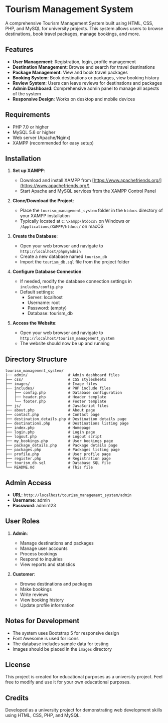 # Tourism Management System

A comprehensive Tourism Management System built using HTML, CSS, PHP, and MySQL for university projects. This system allows users to browse destinations, book travel packages, manage bookings, and more.

## Features

- **User Management**: Registration, login, profile management
- **Destination Management**: Browse and search for travel destinations
- **Package Management**: View and book travel packages
- **Booking System**: Book destinations or packages, view booking history
- **Review System**: Users can leave reviews for destinations and packages
- **Admin Dashboard**: Comprehensive admin panel to manage all aspects of the system
- **Responsive Design**: Works on desktop and mobile devices

## Requirements

- PHP 7.0 or higher
- MySQL 5.6 or higher
- Web server (Apache/Nginx)
- XAMPP (recommended for easy setup)

## Installation

1. **Set up XAMPP**:
   - Download and install XAMPP from [https://www.apachefriends.org/](https://www.apachefriends.org/)
   - Start Apache and MySQL services from the XAMPP Control Panel

2. **Clone/Download the Project**:
   - Place the `tourism_management_system` folder in the `htdocs` directory of your XAMPP installation
   - Typically located at `C:\xampp\htdocs\` on Windows or `/Applications/XAMPP/htdocs/` on macOS

3. **Create the Database**:
   - Open your web browser and navigate to `http://localhost/phpmyadmin`
   - Create a new database named `tourism_db`
   - Import the `tourism_db.sql` file from the project folder

4. **Configure Database Connection**:
   - If needed, modify the database connection settings in `includes/config.php`
   - Default settings:
     - Server: localhost
     - Username: root
     - Password: (empty)
     - Database: tourism_db

5. **Access the Website**:
   - Open your web browser and navigate to `http://localhost/tourism_management_system`
   - The website should now be up and running

## Directory Structure

```
tourism_management_system/
├── admin/                  # Admin dashboard files
├── css/                    # CSS stylesheets
├── images/                 # Image files
├── includes/               # PHP include files
│   ├── config.php          # Database configuration
│   ├── header.php          # Header template
│   └── footer.php          # Footer template
├── js/                     # JavaScript files
├── about.php               # About page
├── contact.php             # Contact page
├── destination_details.php # Destination details page
├── destinations.php        # Destinations listing page
├── index.php               # Homepage
├── login.php               # Login page
├── logout.php              # Logout script
├── my_bookings.php         # User bookings page
├── package_details.php     # Package details page
├── packages.php            # Packages listing page
├── profile.php             # User profile page
├── register.php            # Registration page
├── tourism_db.sql          # Database SQL file
└── README.md               # This file
```

## Admin Access

- **URL**: `http://localhost/tourism_management_system/admin`
- **Username**: admin
- **Password**: admin123

## User Roles

1. **Admin**:
   - Manage destinations and packages
   - Manage user accounts
   - Process bookings
   - Respond to inquiries
   - View reports and statistics

2. **Customer**:
   - Browse destinations and packages
   - Make bookings
   - Write reviews
   - View booking history
   - Update profile information

## Notes for Development

- The system uses Bootstrap 5 for responsive design
- Font Awesome is used for icons
- The database includes sample data for testing
- Images should be placed in the `images` directory

## License

This project is created for educational purposes as a university project. Feel free to modify and use it for your own educational purposes.

## Credits

Developed as a university project for demonstrating web development skills using HTML, CSS, PHP, and MySQL. 